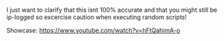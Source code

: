 I just want to clarify that this isnt 100% accurate and that you might
still be ip-logged so excercise caution when executing random scripts!

Showcase:
https://www.youtube.com/watch?v=hFtQahimA-o
